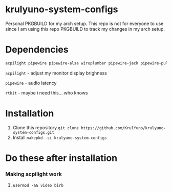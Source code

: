 # krulyuno-system-configs
Personal PKGBUILD for my arch setup. This repo is not for everyone to use since I am using this repo PKGBUILD to track my changes in my arch setup.

# Dependencies
```bash
acpilight pipewire pipewire-alsa wiruplumber pipewire-jack pipewire-pulse pipewire-audio
```

`acpilight` - adjust my monitor display brighness

`pipewire` - audio latency

`rtkit` - maybe i need this... who knows

# Installation

1. Clone this repository `git clone https://github.com/KrulYuno/krulyuno-system-configs.git`
2. Install `makepkd -si krulyuno-system-configs`

# Do these after installation
### Making acpilight work
1. `usermod -aG video birb`


